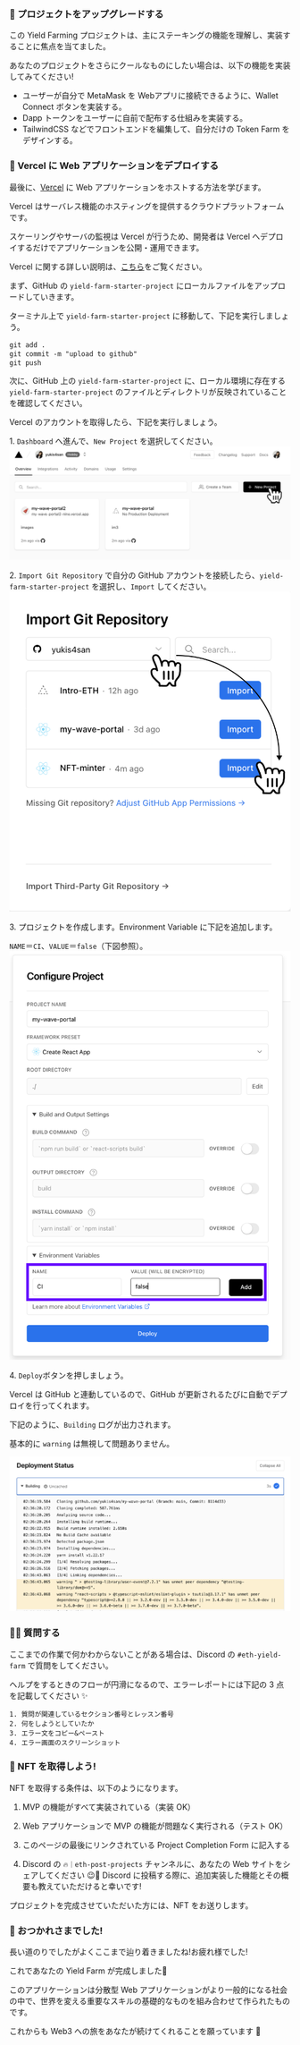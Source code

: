 ### 🚀 プロジェクトをアップグレードする

この Yield Farming プロジェクトは、主にステーキングの機能を理解し、実装することに焦点を当てました。

あなたのプロジェクトをさらにクールなものにしたい場合は、以下の機能を実装してみてください!

- ユーザーが自分で MetaMask を Webアプリに接続できるように、Wallet Connect ボタンを実装する。
- Dapp トークンをユーザーに自前で配布する仕組みを実装する。
- TailwindCSS などでフロントエンドを編集して、自分だけの Token Farm をデザインする。

### 🤟 Vercel に Web アプリケーションをデプロイする

最後に、[Vercel](https://vercel.com/) に Web アプリケーションをホストする方法を学びます。

Vercel はサーバレス機能のホスティングを提供するクラウドプラットフォームです。

スケーリングやサーバの監視は Vercel が行うため、開発者は Vercel へデプロイするだけでアプリケーションを公開・運用できます。

Vercel に関する詳しい説明は、[こちら](https://zenn.dev/lollipop_onl/articles/eoz-vercel-pricing-2020)をご覧ください。

まず、GitHub の `yield-farm-starter-project` にローカルファイルをアップロードしていきます。

ターミナル上で `yield-farm-starter-project` に移動して、下記を実行しましょう。

```
git add .
git commit -m "upload to github"
git push
```

次に、GitHub 上の `yield-farm-starter-project` に、ローカル環境に存在する `yield-farm-starter-project` のファイルとディレクトリが反映されていることを確認してください。

Vercel のアカウントを取得したら、下記を実行しましょう。

1\. `Dashboard` へ進んで、`New Project` を選択してください。
![](/public/images/Ganache-Yield-Farm/section-4/12_4_1.png)

2\. `Import Git Repository` で自分の GitHub アカウントを接続したら、`yield-farm-starter-project` を選択し、`Import` してください。
![](/public/images/Ganache-Yield-Farm/section-4/12_4_2.png)

3\. プロジェクトを作成します。Environment Variable に下記を追加します。

`NAME`＝`CI`、`VALUE`＝`false`（下図参照）。
![](/public/images/Ganache-Yield-Farm/section-4/12_4_3.png)

4\. `Deploy`ボタンを押しましょう。

Vercel は GitHub と連動しているので、GitHub が更新されるたびに自動でデプロイを行ってくれます。

下記のように、`Building` ログが出力されます。

基本的に `warning` は無視して問題ありません。

![](/public/images/Ganache-Yield-Farm/section-4/12_4_4.png)

### 🙋‍♂️ 質問する

ここまでの作業で何かわからないことがある場合は、Discord の `#eth-yield-farm` で質問をしてください。

ヘルプをするときのフローが円滑になるので、エラーレポートには下記の 3 点を記載してください ✨

```
1. 質問が関連しているセクション番号とレッスン番号
2. 何をしようとしていたか
3. エラー文をコピー&ペースト
4. エラー画面のスクリーンショット
```

### 🎫 NFT を取得しよう!

NFT を取得する条件は、以下のようになります。

1. MVP の機能がすべて実装されている（実装 OK）

2. Web アプリケーションで MVP の機能が問題なく実行される（テスト OK）

3. このページの最後にリンクされている Project Completion Form に記入する

4. Discord の `🔥｜eth-post-projects` チャンネルに、あなたの Web サイトをシェアしてください 😉🎉 Discord に投稿する際に、追加実装した機能とその概要も教えていただけると幸いです!

プロジェクトを完成させていただいた方には、NFT をお送りします。

### 🎉 おつかれさまでした!

長い道のりでしたがよくここまで辿り着きましたね!お疲れ様でした!

これであなたの Yield Farm が完成しました🥳

このアプリケーションは分散型 Web アプリケーションがより一般的になる社会の中で、世界を変える重要なスキルの基礎的なものを組み合わせて作られたものです。

これからも Web3 への旅をあなたが続けてくれることを願っています 🚀
